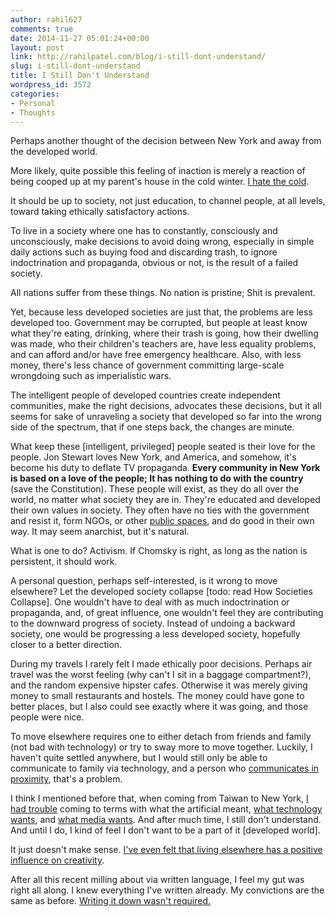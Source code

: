 ```yaml
---
author: rahil627
comments: true
date: 2014-11-27 05:01:24+00:00
layout: post
link: http://rahilpatel.com/blog/i-still-dont-understand/
slug: i-still-dont-understand
title: I Still Don't Understand
wordpress_id: 3572
categories:
- Personal
- Thoughts
---
```


Perhaps another thought of the decision between New York and away from the developed world.

More likely, quite possible this feeling of inaction is merely a reaction of being cooped up at my parent's house in the cold winter. [I hate the cold](http://www.rahilpatel.com/blog/the-effects-of-weather).

It should be up to society, not just education, to channel people, at all levels, toward taking ethically satisfactory actions.

To live in a society where one has to constantly, consciously and unconsciously, make decisions to avoid doing wrong, especially in simple daily actions such as buying food and discarding trash, to ignore indoctrination and propaganda, obvious or not, is the result of a failed society.

All nations suffer from these things. No nation is pristine; Shit is prevalent.

Yet, because less developed societies are just that, the problems are less developed too. Government may be corrupted, but people at least know what they're eating, drinking, where their trash is going, how their dwelling was made, who their children's teachers are, have less equality problems, and can afford and/or have free emergency healthcare. Also, with less money, there's less chance of government committing large-scale wrongdoing such as imperialistic wars.

The intelligent people of developed countries create independent communities, make the right decisions, advocates these decisions, but it all seems for sake of unraveling a society that developed so far into the wrong side of the spectrum, that if one steps back, the changes are minute.

What keep these [intelligent, privileged] people seated is their love for the people. Jon Stewart loves New York, and America, and somehow, it's become his duty to deflate TV propaganda. **Every community in New York is based on a love of the people; It has nothing to do with the country** (save the Constitution). These people will exist, as they do all over the world, no matter what society they are in. They're educated and developed their own values in society. They often have no ties with the government and resist it, form NGOs, or other [public spaces](http://www.rahilpatel.com/blog/the-ideal-public-space), and do good in their own way. It may seem anarchist, but it's natural.

What is one to do? Activism. If Chomsky is right, as long as the nation is persistent, it should work.

A personal question, perhaps self-interested, is it wrong to move elsewhere? Let the developed society collapse [todo: read How Societies Collapse]. One wouldn't have to deal with as much indoctrination or propaganda, and, of great influence, one wouldn't feel they are contributing to the downward progress of society. Instead of undoing a backward society, one would be progressing a less developed society, hopefully closer to a better direction.

During my travels I rarely felt I made ethically poor decisions. Perhaps air travel was the worst feeling (why can't I sit in a baggage compartment?), and the random expensive hipster cafes. Otherwise it was merely giving money to small restaurants and hostels. The money could have gone to better places, but I also could see exactly where it was going, and those people were nice.

To move elsewhere requires one to either detach from friends and family (not bad with technology) or try to sway more to move together. Luckily, I haven't quite settled anywhere, but I would still only be able to communicate to family via technology, and a person who [communicates in proximity](http://www.rahilpatel.com/blog/social-life-in-proximity), that's a problem.

I think I mentioned before that, when coming from Taiwan to New York, [I had trouble](http://www.rahilpatel.com/blog/adaptation) coming to terms with what the artificial meant, [what technology wants](https://www.goodreads.com/book/show/7954936-what-technology-wants), and [what media wants](http://www.rahilpatel.com/blog/information-media-and-education). And after much time, I still don't understand. And until I do, I kind of feel I don't want to be a part of it [developed world].

It just doesn't make sense. [I've even felt that living elsewhere has a positive influence on creativity](http://www.rahilpatel.com/blog/creativity-as-organization-from-chaos).

After all this recent milling about via written language, I feel my gut was right all along. I knew everything I've written already. My convictions are the same as before. [Writing it down wasn't required.](http://www.rahilpatel.com/blog/no-more-writing)
